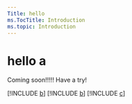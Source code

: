 ---Title: helloms.TocTitle: Introductionms.topic: Introduction---# hello aComing soon!!!!!Have a try![!INCLUDE [b](../crm/b.md)][!INCLUDE [b](b.md)][!INCLUDE [c](c.md)]